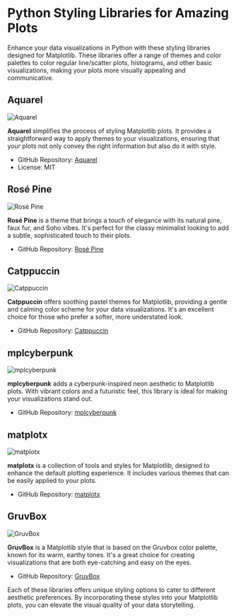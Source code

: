 # Python Styling Libraries for Amazing Plots

Enhance your data visualizations in Python with these styling libraries designed for Matplotlib. These libraries offer a range of themes and color palettes to color regular line/scatter plots, histograms, and other basic visualizations, making your plots more visually appealing and communicative.

## Aquarel

![Aquarel](https://github.com/lgienapp/aquarel/raw/main/images/aquarel-sample.png)

**Aquarel** simplifies the process of styling Matplotlib plots. It provides a straightforward way to apply themes to your visualizations, ensuring that your plots not only convey the right information but also do it with style.

- GitHub Repository: [Aquarel](https://github.com/lgienapp/aquarel)
- License: MIT

## Rosé Pine

![Rosé Pine](https://github.com/h4pZ/rose-pine-matplotlib/raw/main/assets/rose-pine-preview.png)

**Rosé Pine** is a theme that brings a touch of elegance with its natural pine, faux fur, and Soho vibes. It's perfect for the classy minimalist looking to add a subtle, sophisticated touch to their plots.

- GitHub Repository: [Rosé Pine](https://github.com/h4pZ/rose-pine-matplotlib)

## Catppuccin

![Catppuccin](https://github.com/catppuccin/matplotlib/raw/main/assets/mocha-preview.png)

**Catppuccin** offers soothing pastel themes for Matplotlib, providing a gentle and calming color scheme for your data visualizations. It's an excellent choice for those who prefer a softer, more understated look.

- GitHub Repository: [Catppuccin](https://github.com/catppuccin/matplotlib)

## mplcyberpunk

![mplcyberpunk](https://github.com/dhaitz/mplcyberpunk/raw/main/docs/_static/readme_example.png)

**mplcyberpunk** adds a cyberpunk-inspired neon aesthetic to Matplotlib plots. With vibrant colors and a futuristic feel, this library is ideal for making your visualizations stand out.

- GitHub Repository: [mplcyberpunk](https://github.com/dhaitz/mplcyberpunk)

## matplotx

![matplotx](https://github.com/nschloe/matplotx/raw/main/images/teaser.png)

**matplotx** is a collection of tools and styles for Matplotlib, designed to enhance the default plotting experience. It includes various themes that can be easily applied to your plots.

- GitHub Repository: [matplotx](https://github.com/nschloe/matplotx)

## GruvBox

![GruvBox](https://github.com/thriveth/gruvbox-mpl/raw/master/sample/figure_1.png)

**GruvBox** is a Matplotlib style that is based on the Gruvbox color palette, known for its warm, earthy tones. It's a great choice for creating visualizations that are both eye-catching and easy on the eyes.

- GitHub Repository: [GruvBox](https://github.com/thriveth/gruvbox-mpl/tree/master)

Each of these libraries offers unique styling options to cater to different aesthetic preferences. By incorporating these styles into your Matplotlib plots, you can elevate the visual quality of your data storytelling.
